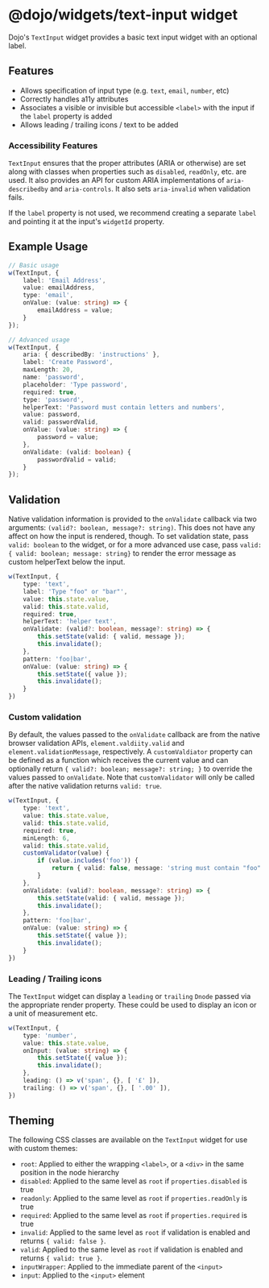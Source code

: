 # @dojo/widgets/text-input widget

Dojo's `TextInput` widget provides a basic text input widget with an optional label.


## Features

- Allows specification of input type (e.g. `text`, `email`, `number`, etc)
- Correctly handles a11y attributes
- Associates a visible or invisible but accessible `<label>` with the input if the `label` property is added
- Allows leading / trailing icons / text to be added

### Accessibility Features

`TextInput` ensures that the proper attributes (ARIA or otherwise) are set along with classes when properties such as `disabled`, `readOnly`, etc. are used. It also provides an API for custom ARIA implementations of `aria-describedby` and `aria-controls`. It also sets `aria-invalid` when validation fails.

If the `label` property is not used, we recommend creating a separate `label` and pointing it at the input's `widgetId` property.

## Example Usage

```typescript
// Basic usage
w(TextInput, {
	label: 'Email Address',
	value: emailAddress,
    type: 'email',
	onValue: (value: string) => {
		emailAddress = value;
	}
});

// Advanced usage
w(TextInput, {
	aria: { describedBy: 'instructions' },
	label: 'Create Password',
	maxLength: 20,
	name: 'password',
	placeholder: 'Type password',
	required: true,
	type: 'password',
	helperText: 'Password must contain letters and numbers',
	value: password,
    valid: passwordValid,
	onValue: (value: string) => {
		password = value;
	},
	onValidate: (valid: boolean) {
		passwordValid = valid;
	}
});
```

## Validation

Native validation information is provided to the `onValidate` callback via two arguments: `(valid?: boolean, message?: string)`. This does not have any affect on how the input is rendered, though. To set validation state, pass `valid: boolean` to the widget, or for a more advanced use case, pass `valid: { valid: boolean; message: string}` to render the error message as custom helperText below the input.

```typescript
w(TextInput, {
	type: 'text',
	label: 'Type "foo" or "bar"',
	value: this.state.value,
	valid: this.state.valid,
	required: true,
	helperText: 'helper text',
	onValidate: (valid?: boolean, message?: string) => {
		this.setState(valid: { valid, message });
		this.invalidate();
	},
	pattern: 'foo|bar',
	onValue: (value: string) => {
		this.setState({ value });
		this.invalidate();
	}
})
```

### Custom validation

By default, the values passed to the `onValidate` callback are from the native browser validation APIs, `element.valdiity.valid` and `element.validationMessage`, respectively. A `customValdiator` property can be defined as a function which receives the current value and can optionally return `{ valid?: boolean; message?: string; }` to override the values passed to `onValidate`. Note that `customValidator` will only be called after the native validation returns `valid: true`.

```typescript
w(TextInput, {
	type: 'text',
	value: this.state.value,
	valid: this.state.valid,
	required: true,
	minLength: 6,
	valid: this.state.valid,
	customValidator(value) {
		if (value.includes('foo')) {
			return { valid: false, message: 'string must contain "foo"' };
		}
	},
	onValidate: (valid?: boolean, message?: string) => {
		this.setState(valid: { valid, message });
		this.invalidate();
	},
	pattern: 'foo|bar',
	onValue: (value: string) => {
		this.setState({ value });
		this.invalidate();
	}
})
```

### Leading / Trailing icons

The `TextInput` widget can display a `leading` or `trailing` `Dnode` passed via the appropriate render property. These could be used to display an icon or a unit of measurement etc.

```typescript
w(TextInput, {
	type: 'number',
	value: this.state.value,
	onInput: (value: string) => {
		this.setState({ value });
		this.invalidate();
	},
	leading: () => v('span', {}, [ '£' ]),
	trailing: () => v('span', {}, [ '.00' ]),
})
```

## Theming

The following CSS classes are available on the `TextInput` widget for use with custom themes:

- `root`: Applied to either the wrapping `<label>`, or a `<div>` in the same position in the node hierarchy
- `disabled`: Applied to the same level as `root` if `properties.disabled` is true
- `readonly`: Applied to the same level as `root` if `properties.readOnly` is true
- `required`: Applied to the same level as `root` if `properties.required` is true
- `invalid`: Applied to the same level as `root` if validation is enabled and returns `{ valid: false }`.
- `valid`: Applied to the same level as `root` if validation is enabled and returns `{ valid: true }`.
- `inputWrapper`: Applied to the immediate parent of the `<input>`
- `input`: Applied to the `<input>` element
